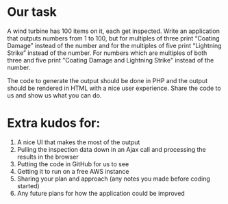 # Our task

A wind turbine has 100 items on it, each get inspected. Write an application that outputs numbers from 1 to
100, but for multiples of three print “Coating Damage” instead of the number and for the multiples of five
print “Lightning Strike” instead of the number. For numbers which are multiples of both three and five print
"Coating Damage and Lightning Strike" instead of the number.

The code to generate the output should be done in PHP and the output should be rendered in HTML with a
nice user experience. Share the code to us and show us what you can do.

# Extra kudos for:

1. A nice UI that makes the most of the output
2. Pulling the inspection data down in an Ajax call and processing the results in the browser
3. Putting the code in GitHub for us to see
4. Getting it to run on a free AWS instance
5. Sharing your plan and approach (any notes you made before coding started)
6. Any future plans for how the application could be improved
